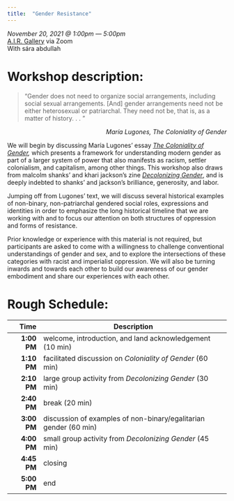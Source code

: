 ```yaml
---
title:  "Gender Resistance"
---
```

*November 20, 2021 @ 1:00pm — 5:00pm*  
[A.I.R. Gallery](http://airgallery.org) via Zoom  
With sára abdullah

<!--<span class="button">[**RSVP** **closed**]()</span> -->

# Workshop description:

> “Gender does not need to organize social arrangements, including social sexual arrangements. [And] gender arrangements need not be either heterosexual or patriarchal. They need not be, that is, as a matter of history. . . ”

<p align="right"><em>María Lugones, The Coloniality of Gender</em></p>

We will begin by discussing María Lugones’ essay [*The Coloniality of Gender*](https://globalstudies.trinity.duke.edu/sites/globalstudies.trinity.duke.edu/files/file-attachments/v2d2_Lugones.pdf)*,* which presents a framework for understanding modern gender as part of a larger system of power that also manifests as racism, settler colonialism, and capitalism, among other things. This workshop also draws from malcolm shanks’ and khari jackson’s zine [*Decolonizing Gender*](https://www.decolonizinggender.com/the-zine), and is deeply indebted to shanks’ and jackson’s brilliance, generosity, and labor.

Jumping off from Lugones’ text, we will discuss several historical examples of non-binary, non-patriarchal gendered social roles, expressions and identities in order to emphasize the long historical timeline that we are working with and to focus our attention on both structures of oppression and forms of resistance. 

Prior knowledge or experience with this material is not required, but participants are asked to come with a willingness to challenge conventional understandings of gender and sex, and to explore the intersections of these categories with racist and imperialist oppression. We will also be turning inwards and towards each other to build our awareness of our gender embodiment and share our experiences with each other. 

# Rough Schedule:


| Time | Description|
|--:|---|
| **1:00 PM** | welcome, introduction, and land acknowledgement (10 min) |
|**1:10 PM** | facilitated discussion on *Coloniality of Gender* (60 min)|
|**2:10 PM** | large group activity from *Decolonizing Gender* (30 min)|
|**2:40 PM** | break (20 min)|
|**3:00 PM** | discussion of examples of non-binary/egalitarian gender (60 min)|
|**4:00 PM** | small group activity from *Decolonizing Gender* (45 min)|
|**4:45 PM** | closing|
|**5:00 PM** | end |

